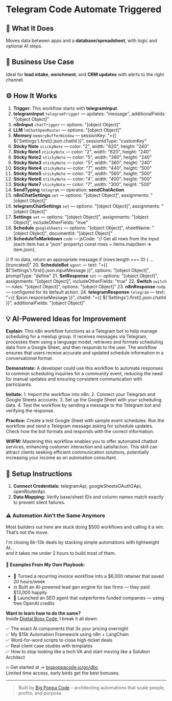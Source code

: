 # Telegram Code Automate Triggered
## 🚀 What It Does
Moves data between apps and a **database/spreadsheet**, with logic and optional AI steps.

## 💼 Business Use Case
Ideal for **lead intake**, **enrichment**, and **CRM updates** with alerts to the right channel.

## ⚙️ How It Works
1. **Trigger:** This workflow starts with **telegramInput**.
2. **telegramInput** `telegramTrigger` — updates: "message", additionalFields: "[object Object]"
3. **n8nInput** `chatTrigger` — options: "[object Object]"
4. **LLM** `lmChatOpenRouter` — options: "[object Object]"
5. **Memory** `memoryBufferWindow` — sessionKey: "={{ $('Settings').first().json.chatId }}", sessionIdType: "customKey"
6. **Sticky Note** `stickyNote` — color: "2", width: "620", height: "240"
7. **Sticky Note1** `stickyNote` — color: "2", width: "620", height: "240"
8. **Sticky Note2** `stickyNote` — color: "5", width: "360", height: "240"
9. **Sticky Note3** `stickyNote` — color: "5", width: "360", height: "240"
10. **Sticky Note4** `stickyNote` — color: "7", width: "440", height: "500"
11. **Sticky Note5** `stickyNote` — color: "3", width: "560", height: "500"
12. **Sticky Note6** `stickyNote` — color: "4", width: "400", height: "500"
13. **Sticky Note7** `stickyNote` — color: "7", width: "300", height: "500"
14. **SendTyping** `telegram` — operation: **sendChatAction**
15. **n8nChatSettings** `set` — options: "[object Object]", assignments: "[object Object]"
16. **telegramChatSettings** `set` — options: "[object Object]", assignments: "[object Object]"
17. **Settings** `set` — options: "[object Object]", assignments: "[object Object]", includeOtherFields: "true"
18. **Schedule** `googleSheets` — options: "[object Object]", sheetName: "[object Object]", documentId: "[object Object]"
19. **ScheduleToMarkdown** `code` — jsCode: "// Get all rows from the input (each item has a "json" property)
const rows = items.map(item => item.json);

// If no data, return an appropriate message
if (rows.length === 0) {
 …[truncated]"
20. **ScheduleBot** `agent` — text: "={{ $('Settings').first().json.inputMessage }}", options: "[object Object]", promptType: "define"
21. **SetResponse** `set` — options: "[object Object]", assignments: "[object Object]", includeOtherFields: "true"
22. **Switch** `switch` — rules: "[object Object]", options: "[object Object]"
23. **n8nResponse** `noOp` — configured for its default action.
24. **telegramResponse** `telegram` — text: "={{ $json.responseMessage }}", chatId: "={{ $('Settings').first().json.chatId }}", additionalFields: "[object Object]"

## 💡 AI-Powered Ideas for Improvement
**Explain:** This n8n workflow functions as a Telegram bot to help manage scheduling for a meetup group. It receives messages via Telegram, processes them using a language model, retrieves and formats scheduling data from a Google Sheet, and then responds to the user. The workflow ensures that users receive accurate and updated schedule information in a conversational format.

**Demonstrate:** A developer could use this workflow to automate responses to common scheduling inquiries for a community event, reducing the need for manual updates and ensuring consistent communication with participants.

**Imitate:** 1. Import the workflow into n8n. 2. Connect your Telegram and Google Sheets accounts. 3. Set up the Google Sheet with your scheduling data. 4. Test the workflow by sending a message to the Telegram bot and verifying the response.

**Practice:** Create a test Google Sheet with sample event schedules. Run the workflow and send a Telegram message asking for schedule updates. Check how the bot formats and responds with the correct information.

**WIIFM:** Mastering this workflow enables you to offer automated chatbot services, enhancing customer interaction and satisfaction. This skill can attract clients seeking efficient communication solutions, potentially increasing your income as an automation consultant.

## 🔧 Setup Instructions
1. **Connect Credentials:** telegramApi, googleSheetsOAuth2Api, openRouterApi.
2. **Data Mapping:** Verify base/sheet IDs and column names match exactly to prevent silent failures.

### ⚠️ Automation Ain’t the Same Anymore

Most builders out here are stuck doing $500 workflows and calling it a win.  
That’s not the move.  

I'm closing $6k–$13k deals by stacking simple automations with lightweight AI...  
and it takes me under 2 hours to build most of them.

#### 🧠 Examples From My Own Playbook:
- 🔁 Turned a recurring invoice workflow into a $6,000 retainer that saved 20 hours/week  
- ⚖️ Built an AI-powered lead gen engine for law firms — they paid $13,000 happily  
- 🚀 Launched an SEO agent that outperforms funded companies — using free OpenAI credits  

**Want to learn how to do the same?**  
Inside [Digital Boss Code](https://bigpoppacode.io/go/dbc), I break it all down:

✅ The exact AI components that 3x your pricing overnight  
✅ My $15k Automation Framework using n8n + LangChain  
✅ Word-for-word scripts to close high-ticket deals  
✅ Real client case studies with templates  
✅ How to stop looking like a tech VA and start moving like a Solution Architect  

🔥 Get started at → [bigpoppacode.io/go/dbc](https://bigpoppacode.io/go/dbc)  
Limited time access, early birds get the best bonuses.

---
> Built by [Big Poppa Code](https://bigpoppacode.io) – architecting automations that scale people, profits, and purpose.
